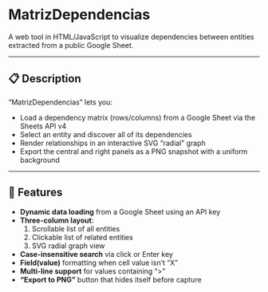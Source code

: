 # MatrizDependencias

A web tool in HTML/JavaScript to visualize dependencies between entities extracted from a public Google Sheet.

---

## 📋 Description

“MatrizDependencias” lets you:
- Load a dependency matrix (rows/columns) from a Google Sheet via the Sheets API v4  
- Select an entity and discover all of its dependencies  
- Render relationships in an interactive SVG “radial” graph  
- Export the central and right panels as a PNG snapshot with a uniform background  

---

## 🚀 Features

- **Dynamic data loading** from a Google Sheet using an API key  
- **Three-column layout**:  
  1. Scrollable list of all entities  
  2. Clickable list of related entities  
  3. SVG radial graph view  
- **Case-insensitive search** via click or Enter key  
- **Field(value)** formatting when cell value isn’t “X”  
- **Multi-line support** for values containing “>”  
- **“Export to PNG”** button that hides itself before capture  
